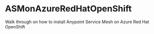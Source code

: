 # ASMonAzureRedHatOpenShift
Walk through on how to install Anypoint Service Mesh on Azure Red Hat OpenShift
